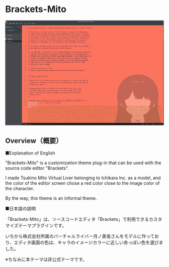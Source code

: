 # Brackets-Mito

<img src="img/cap.jpg" alt="Brackets-Mito">

## Overview（概要）

■Explanation of English

"Brackets-Mito" is a customization theme plug-in that can be used with the source code editor "Brackets".

I made Tsukino Mito Virtual Liver belonging to Ichikara Inc. as a model, and the color of the editor screen chose a red color close to the image color of the character.

By the way, this theme is an informal theme.

■日本語の説明

「Brackets-Mito」は、ソースコードエディタ「Brackets」で利用できるカスタマイズテーマプラグインです。

いちから株式会社所属のバーチャルライバー月ノ美兎さんをモデルに作っており、エディタ画面の色は、キャラのイメージカラーに近しい赤っぽい色を選びました。

※ちなみに本テーマは非公式テーマです。
